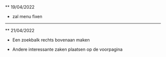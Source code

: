 

** 19/04/2022

- zal menu fixen

---

** 21/04/2022

- Een zoekbalk rechts bovenaan maken

- Andere interessante zaken plaatsen op de voorpagina 